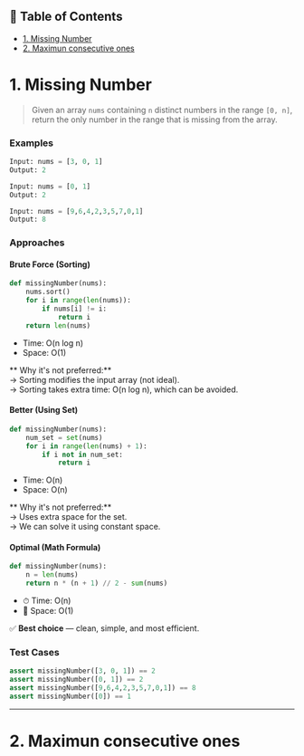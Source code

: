 ## 📑 Table of Contents

- [1. Missing Number](#1.-Missing-Number)
- [2. Maximun consecutive ones](#2.-Maximun-consecutive-ones)

# 1. Missing Number

> Given an array `nums` containing `n` distinct numbers in the range `[0, n]`, return the only number in the range that is missing from the array.
### Examples

```python
Input: nums = [3, 0, 1]
Output: 2

Input: nums = [0, 1]
Output: 2

Input: nums = [9,6,4,2,3,5,7,0,1]
Output: 8
```

### Approaches

#### Brute Force (Sorting)
```python
def missingNumber(nums):
    nums.sort()
    for i in range(len(nums)):
        if nums[i] != i:
            return i
    return len(nums)
```
- Time: O(n log n)  
- Space: O(1)

** Why it's not preferred:**  
→ Sorting modifies the input array (not ideal).  
→ Sorting takes extra time: O(n log n), which can be avoided.

####  Better (Using Set)
```python
def missingNumber(nums):
    num_set = set(nums)
    for i in range(len(nums) + 1):
        if i not in num_set:
            return i
```
- Time: O(n)  
- Space: O(n)

** Why it's not preferred:**  
→ Uses extra space for the set.  
→ We can solve it using constant space.

####  Optimal (Math Formula)
```python
def missingNumber(nums):
    n = len(nums)
    return n * (n + 1) // 2 - sum(nums)
```
- ⏱ Time: O(n)  
- 💾 Space: O(1)

✅ **Best choice** — clean, simple, and most efficient.

### Test Cases

```python
assert missingNumber([3, 0, 1]) == 2
assert missingNumber([0, 1]) == 2
assert missingNumber([9,6,4,2,3,5,7,0,1]) == 8
assert missingNumber([0]) == 1
```
---------------------------------------------------------------------
# 2. Maximun consecutive ones